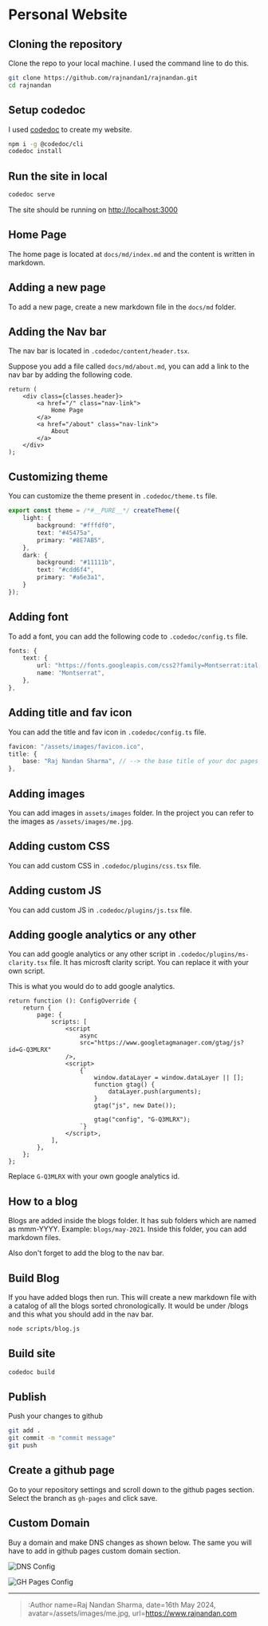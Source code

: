 # Personal Website

## Cloning the repository

Clone the repo to your local machine. I used the command line to do this. 
```bash
git clone https://github.com/rajnandan1/rajnandan.git
cd rajnandan
```

## Setup codedoc

I used [codedoc](https://codedoc.cc/) to create my website. 

```bash
npm i -g @codedoc/cli
codedoc install
```

## Run the site in local

```bash
codedoc serve
```

The site should be running on [http://localhost:3000](http://localhost:3000)

## Home Page

The home page is located at `docs/md/index.md` and the content is written in markdown. 

## Adding a new page

To add a new page, create a new markdown file in the `docs/md` folder. 

## Adding the Nav bar

The nav bar is located in `.codedoc/content/header.tsx`. 

Suppose you add a file called `docs/md/about.md`, you can add a link to the nav bar by adding the following code. 

```tsx
return (
	<div class={classes.header}>
		<a href="/" class="nav-link">
			Home Page
		</a>
		<a href="/about" class="nav-link">
			About
		</a>
	</div>
);
```

## Customizing theme

You can customize the theme present in `.codedoc/theme.ts` file. 

```ts
export const theme = /*#__PURE__*/ createTheme({
    light: {
        background: "#fffdf0",
        text: "#45475a",
        primary: "#8E7AB5",
    },
    dark: {
        background: "#11111b",
        text: "#cdd6f4",
        primary: "#a6e3a1",
    }
});
```

## Adding font

To add a font, you can add the following code to `.codedoc/config.ts` file. 

```ts
fonts: {
	text: {
		url: "https://fonts.googleapis.com/css2?family=Montserrat:ital,wght@0,100..900;1,100..900&display=swap",
		name: "Montserrat",
	},
},
```

## Adding title and fav icon

You can add the title and fav icon in `.codedoc/config.ts` file. 
```ts
favicon: "/assets/images/favicon.ico",
title: {
	base: "Raj Nandan Sharma", // --> the base title of your doc pages
},
```

## Adding images

You can add images in `assets/images` folder. In the project you can refer to the images as `/assets/images/me.jpg`. 

## Adding custom CSS

You can add custom CSS in `.codedoc/plugins/css.tsx` file. 

## Adding custom JS

You can add custom JS in `.codedoc/plugins/js.tsx` file. 

## Adding google analytics or any other

You can add google analytics or any other script in `.codedoc/plugins/ms-clarity.tsx` file. It has microsft clarity script. You can replace it with your own script. 

This is what you would do to add google analytics. 

```tsx
return function (): ConfigOverride {
	return {
		page: {
			scripts: [
				<script
					async
					src="https://www.googletagmanager.com/gtag/js?id=G-Q3MLRX"
				/>,
				<script>
					{`
						window.dataLayer = window.dataLayer || [];
						function gtag() {
							dataLayer.push(arguments);
						}
						gtag("js", new Date());

						gtag("config", "G-Q3MLRX");
					`}
				</script>,
			],
		},
	};
};
```

Replace `G-Q3MLRX` with your own google analytics id. 

## How to a blog

Blogs are added inside the blogs folder. It has sub folders which are named as mmm-YYYY. Example: `blogs/may-2021`. Inside this folder, you can add markdown files. 

Also don't forget to add the blog to the nav bar. 

## Build Blog

If you have added blogs then run. This will create a new markdown file with a catalog of all the blogs sorted chronologically. It would be under /blogs and this what you should add in the nav bar.

```bash
node scripts/blog.js
```

## Build site

```bash
codedoc build
```

## Publish

Push your changes to github
```bash
git add .
git commit -m "commit message"
git push
```

## Create a github page

Go to your repository settings and scroll down to the github pages section. Select the branch as `gh-pages` and click save. 

## Custom Domain

Buy a domain and make DNS changes as shown below. The same you will have to add in github pages custom domain section. 

![DNS Config](/assets/images/dns.png "DNS Config")

![GH Pages Config](/assets/images/gh-pages.png "GH Pages Config")



---

> :Author name=Raj Nandan Sharma,
> date=16th May 2024,
> avatar=/assets/images/me.jpg,
> url=https://www.rajnandan.com   
		